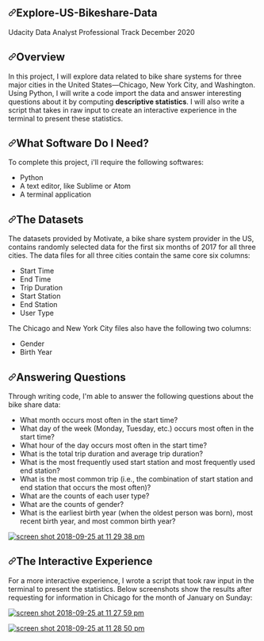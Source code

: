 <article class="markdown-body entry-content container-lg" itemprop="text"><h1><a id="user-content-explore-us-bikeshare-data" class="anchor" aria-hidden="true" href="#explore-us-bikeshare-data"><svg class="octicon octicon-link" viewBox="0 0 16 16" version="1.1" width="16" height="16" aria-hidden="true"><path fill-rule="evenodd" d="M7.775 3.275a.75.75 0 001.06 1.06l1.25-1.25a2 2 0 112.83 2.83l-2.5 2.5a2 2 0 01-2.83 0 .75.75 0 00-1.06 1.06 3.5 3.5 0 004.95 0l2.5-2.5a3.5 3.5 0 00-4.95-4.95l-1.25 1.25zm-4.69 9.64a2 2 0 010-2.83l2.5-2.5a2 2 0 012.83 0 .75.75 0 001.06-1.06 3.5 3.5 0 00-4.95 0l-2.5 2.5a3.5 3.5 0 004.95 4.95l1.25-1.25a.75.75 0 00-1.06-1.06l-1.25 1.25a2 2 0 01-2.83 0z"></path></svg></a>Explore-US-Bikeshare-Data</h1>
<p>Udacity Data Analyst Professional Track December 2020</p>
<h2><a id="user-content-overview" class="anchor" aria-hidden="true" href="#overview"><svg class="octicon octicon-link" viewBox="0 0 16 16" version="1.1" width="16" height="16" aria-hidden="true"><path fill-rule="evenodd" d="M7.775 3.275a.75.75 0 001.06 1.06l1.25-1.25a2 2 0 112.83 2.83l-2.5 2.5a2 2 0 01-2.83 0 .75.75 0 00-1.06 1.06 3.5 3.5 0 004.95 0l2.5-2.5a3.5 3.5 0 00-4.95-4.95l-1.25 1.25zm-4.69 9.64a2 2 0 010-2.83l2.5-2.5a2 2 0 012.83 0 .75.75 0 001.06-1.06 3.5 3.5 0 00-4.95 0l-2.5 2.5a3.5 3.5 0 004.95 4.95l1.25-1.25a.75.75 0 00-1.06-1.06l-1.25 1.25a2 2 0 01-2.83 0z"></path></svg></a>Overview</h2>
<p>In this project, I will explore data related to bike share systems for three major cities in the United States—Chicago, New York City, and Washington. Using Python, I will write a code import the data and answer interesting questions about it by computing <b>descriptive statistics</b>. I will also write a script that takes in raw input to create an interactive experience in the terminal to present these statistics.</p>
<h2><a id="user-content-what-software-do-i-need" class="anchor" aria-hidden="true" href="#what-software-do-i-need"><svg class="octicon octicon-link" viewBox="0 0 16 16" version="1.1" width="16" height="16" aria-hidden="true"><path fill-rule="evenodd" d="M7.775 3.275a.75.75 0 001.06 1.06l1.25-1.25a2 2 0 112.83 2.83l-2.5 2.5a2 2 0 01-2.83 0 .75.75 0 00-1.06 1.06 3.5 3.5 0 004.95 0l2.5-2.5a3.5 3.5 0 00-4.95-4.95l-1.25 1.25zm-4.69 9.64a2 2 0 010-2.83l2.5-2.5a2 2 0 012.83 0 .75.75 0 001.06-1.06 3.5 3.5 0 00-4.95 0l-2.5 2.5a3.5 3.5 0 004.95 4.95l1.25-1.25a.75.75 0 00-1.06-1.06l-1.25 1.25a2 2 0 01-2.83 0z"></path></svg></a>What Software Do I Need?</h2>
<p>To complete this project, i'll require the following softwares:</p>
<ul>
<li>Python</li>
<li>A text editor, like Sublime or Atom</li>
<li>A terminal application</li>
</ul>
<h2><a id="user-content-the-datasets" class="anchor" aria-hidden="true" href="#the-datasets"><svg class="octicon octicon-link" viewBox="0 0 16 16" version="1.1" width="16" height="16" aria-hidden="true"><path fill-rule="evenodd" d="M7.775 3.275a.75.75 0 001.06 1.06l1.25-1.25a2 2 0 112.83 2.83l-2.5 2.5a2 2 0 01-2.83 0 .75.75 0 00-1.06 1.06 3.5 3.5 0 004.95 0l2.5-2.5a3.5 3.5 0 00-4.95-4.95l-1.25 1.25zm-4.69 9.64a2 2 0 010-2.83l2.5-2.5a2 2 0 012.83 0 .75.75 0 001.06-1.06 3.5 3.5 0 00-4.95 0l-2.5 2.5a3.5 3.5 0 004.95 4.95l1.25-1.25a.75.75 0 00-1.06-1.06l-1.25 1.25a2 2 0 01-2.83 0z"></path></svg></a>The Datasets</h2>
<p>The datasets provided by Motivate, a bike share system provider in the US, contains randomly selected data for the first six months of 2017 for all three cities. The data files for all three cities contain the same core six columns:</p>
<ul>
<li>Start Time</li>
<li>End Time</li>
<li>Trip Duration</li>
<li>Start Station</li>
<li>End Station</li>
<li>User Type</li>
</ul>
<p>The Chicago and New York City files also have the following two columns:</p>
<ul>
<li>Gender</li>
<li>Birth Year</li>
</ul>
<h2><a id="user-content-answering-questions" class="anchor" aria-hidden="true" href="#answering-questions"><svg class="octicon octicon-link" viewBox="0 0 16 16" version="1.1" width="16" height="16" aria-hidden="true"><path fill-rule="evenodd" d="M7.775 3.275a.75.75 0 001.06 1.06l1.25-1.25a2 2 0 112.83 2.83l-2.5 2.5a2 2 0 01-2.83 0 .75.75 0 00-1.06 1.06 3.5 3.5 0 004.95 0l2.5-2.5a3.5 3.5 0 00-4.95-4.95l-1.25 1.25zm-4.69 9.64a2 2 0 010-2.83l2.5-2.5a2 2 0 012.83 0 .75.75 0 001.06-1.06 3.5 3.5 0 00-4.95 0l-2.5 2.5a3.5 3.5 0 004.95 4.95l1.25-1.25a.75.75 0 00-1.06-1.06l-1.25 1.25a2 2 0 01-2.83 0z"></path></svg></a>Answering Questions</h2>
<p>Through writing code, I'm able to answer the following questions about the bike share data:</p>
<ul>
<li>What month occurs most often in the start time?</li>
<li>What day of the week (Monday, Tuesday, etc.) occurs most often in the start time?</li>
<li>What hour of the day occurs most often in the start time?</li>
<li>What is the total trip duration and average trip duration?</li>
<li>What is the most frequently used start station and most frequently used end station?</li>
<li>What is the most common trip (i.e., the combination of start station and end station that occurs the most often)?</li>
<li>What are the counts of each user type?</li>
<li>What are the counts of gender?</li>
<li>What is the earliest birth year (when the oldest person was born), most recent birth year, and most common birth year?</li>
</ul>
<p><a target="_blank" rel="noopener noreferrer" href="https://user-images.githubusercontent.com/43564654/46038102-3f97f080-c11b-11e8-8417-c99f992afd86.png"><img src="https://user-images.githubusercontent.com/43564654/46038102-3f97f080-c11b-11e8-8417-c99f992afd86.png" alt="screen shot 2018-09-25 at 11 29 38 pm" style="max-width:100%;"></a></p>
<h2><a id="user-content-the-interactive-experience" class="anchor" aria-hidden="true" href="#the-interactive-experience"><svg class="octicon octicon-link" viewBox="0 0 16 16" version="1.1" width="16" height="16" aria-hidden="true"><path fill-rule="evenodd" d="M7.775 3.275a.75.75 0 001.06 1.06l1.25-1.25a2 2 0 112.83 2.83l-2.5 2.5a2 2 0 01-2.83 0 .75.75 0 00-1.06 1.06 3.5 3.5 0 004.95 0l2.5-2.5a3.5 3.5 0 00-4.95-4.95l-1.25 1.25zm-4.69 9.64a2 2 0 010-2.83l2.5-2.5a2 2 0 012.83 0 .75.75 0 001.06-1.06 3.5 3.5 0 00-4.95 0l-2.5 2.5a3.5 3.5 0 004.95 4.95l1.25-1.25a.75.75 0 00-1.06-1.06l-1.25 1.25a2 2 0 01-2.83 0z"></path></svg></a>The Interactive Experience</h2>
<p>For a more interactive experience, I wrote a script that took raw input in the terminal to present the statistics. Below screenshots show the results after requesting for information in Chicago for the month of January on Sunday:</p>
<p><a target="_blank" rel="noopener noreferrer" href="https://user-images.githubusercontent.com/43564654/46038089-36a71f00-c11b-11e8-9066-806aa9826f49.png"><img src="https://user-images.githubusercontent.com/43564654/46038089-36a71f00-c11b-11e8-9066-806aa9826f49.png" alt="screen shot 2018-09-25 at 11 27 59 pm" style="max-width:100%;"></a></p>
<p><a target="_blank" rel="noopener noreferrer" href="https://user-images.githubusercontent.com/43564654/46038101-3eff5a00-c11b-11e8-97ff-4b96268545c4.png"><img src="https://user-images.githubusercontent.com/43564654/46038101-3eff5a00-c11b-11e8-97ff-4b96268545c4.png" alt="screen shot 2018-09-25 at 11 28 50 pm" style="max-width:100%;"></a></p>
</article>
